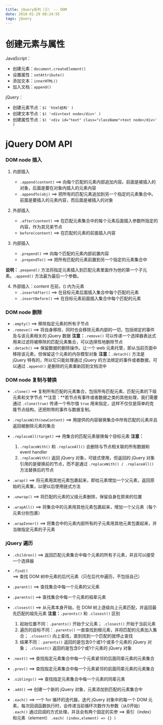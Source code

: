 ```yaml
---
title: jQuery系列（三） -- DOM
date: 2018-01-29 08:24:55
tags: jQuery
---
```

# 创建元素与属性
JavaScript：
   - 创建元素：` document.createElement() `
   - 设置属性：` setAttribute() `
   - 添加文本：` innerHTML() `
   - 加入文档：` append() `

jQuery：
   - 创建元素节点：` $( 'html结构' ) `
   - 创建文本节点：` $( '<div>text node</div>' ) `
   - 创建属性节点：` $( '<div id="text" class="className">text node</div>' ) `

# jQuery DOM API
### DOM node 插入
1. 内部插入
   - ` .append(content) ` ==> 向每个匹配的元素内部追加内容。前面是被插入的对象，后面是要在对象内插入的元素内容 
   - ` .appendTo(obj) ` ==>  把所有的匹配元素追加到另一个指定的元素集合中。前面是要插入的元素内容，而后面是被插入的对象

2. 外部插入
    -  ` .after(content) ` ==> 在匹配元素集合中的每个元素后面插入参数所指定的内容，作为其兄弟节点
    -  ` before(content) ` ==> 在匹配的元素的前面插入内容

3. 内部插入
    -  ` .prepend() ` ==> 向每个匹配的元素内部前置内容
    -  ` .prependTo() ` ==> 把所有匹配的元素前置到另一个指定的元素集合中

**说明：**` .peopend() ` 方法将指定元素插入到匹配元素里面作为他的第一个子元素。` .append() ` 方法最为最后一个参数。

4. 外部插入：content 在前，() 内为元素
    -  ` .insertAfter() ` ==> 在目标元素后面插入集合中每个匹配的元素
    -  ` .insertBefore() ` ==> 在目标元素前面插入集合中每个匹配的元素

### DOM node 删除
-  ` .empty() ` ==> 移除指定元素的所有子节点
-  ` .remove() ` ==> 将自身移除，同时也会移除元素内部的一切，包括绑定的事件及与该元素相关的 jQuery 数据
**注意：**` .remove() ` 可以传递一个选择器表达式用来过滤将被移除的匹配元素集合，可以选择性地删除节点
-  ` .detach() ` ==> 保留数据的删除操作。让一个 web 元素托管，即从当前页面中移除该元素，但保留这个元素的内存模型对象
**注意：**` .detach() ` 方法是 jQuery 特有的，所以它只能处理通过 jQuery 的方法绑定的事件或者数据，可以通过 ` .append() ` 是删除的元素重新回到文档流中

### DOM node 复制与替换
-  ` .clone() ` ==> 复制所有匹配的元素集合，包括所有匹配元素、匹配元素的下级元素和文字节点
**注意：**若节点有事件或者数据之类的其他处理，我们需要通过 ` .clone(true) ` 传递一个布尔值 ` true ` 用来指定，这样不仅仅是简单的克隆节点结构，还把附带的事件与数据复制。

-  ` .replaceWith(newContent) ` ==> 用提供的内容替换集合中所有匹配的元素并且返回被删除元素的集合
-  ` .replaceAll(target) ` ==> 用集合的匹配元素替换每个目标元素
**注意：**
    1.  ` .replaceWith() ` 和 ` .replaceAll() ` 会删除与节点相关联的所有数据和 event handler
    2. ` .replaceWith() ` 返回 jQuery 对象，可链式使用，但返回的 jQuery 对象引用的是替换前的节点，而不是通过 ` .replaceWith() / .replaceAll() ` 方法替换后的节点

-  ` .wrap() ` ==> 将元素用其他元素包裹起来，即给元素增加一个父元素，返回原始的元素集，以便以后使用链式方法
-  ` .unwrap() ` ==> 将匹配的元素的父级元素删除，保留自身在原来的位置
-  ` .wrapAll() ` ==> 将集合中的元素用其他元素包裹起来，增加一个父元素（每个元素分别包裹）
-  ` .wrapInner() ` ==> 将集合中的元素内部所有的子元素用其他元素包裹起来，并当做指定元素的子元素

### jQuery 遍历
-  ` .children() ` ==> 返回匹配元素集合中每个元素的所有子元素，并且可以接受一个选择器

-  ` .find() ` ==> 查找 DOM 树中元素的后代元素（只在后代中遍历，不包括自己）
-  ` .parent() ` ==> 查找集合中每一个元素的父元素
-  ` .parents() ` ==> 查找集合中每一个元素的祖辈元素
-  ` .closest() ` ==> 从元素本身开始，在 DOM 树上逐级向上元素匹配，并返回最先匹配的祖先元素
**注意：**` .parents() ` 和 ` .closest() ` 区别
    1. 起始位置不同：` .parents() ` 开始于父元素； ` .closest() ` 开始于当前元素
    2. 遍历的目标不同：` .parents() ` 一直查找到根元素，并将匹配的元素加入集合； ` .closest() ` 向上查找，直到找到一个匹配的就停止查找
    3. 结果不同：` .parents() ` 返回的是包含0个或1个或多个元素的 jQuery 对象； ` .closest() ` 返回的是包含0个或1个元素的 jQuery 对象

-  ` .next() ` ==> 查找指定元素集合中每一个元素紧邻的后面同辈元素的元素集合
-  ` .prev() ` ==> 查找指定元素集合中每一个元素紧邻的前面同辈元素的元素集合
-  ` .siblings() ` ==> 查找指定元素集合中每一个元素的同辈元素
-  ` .add() ` ==> 创建一个新的 jQuery 对象，元素添加到匹配的元素集合中
-  ` .each() ` ==> 一个 for 循环的迭代器，迭代 jQuery 对象中的每一个 DOM 元素，每次回调函数执行时，会传递当前循环次数作为参数（从0开始）
    ` .each() ` 通过回调的方式处理，并且会有两个固定的实参 ==> 索引（index）和元素（element）
    ` .each( (index,element) => {} ) `